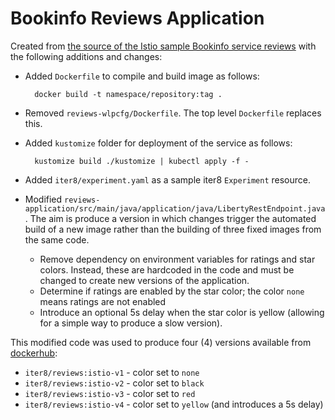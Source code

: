 # Bookinfo Reviews Application

Created from [the source of the Istio sample Bookinfo service reviews](https://github.com/istio/istio/tree/master/samples/bookinfo/src/reviews) with the following additions and changes:

- Added `Dockerfile` to compile and build image as follows:

        docker build -t namespace/repository:tag .

- Removed `reviews-wlpcfg/Dockerfile`. The top level `Dockerfile` replaces this.
- Added `kustomize` folder for deployment of the service as follows:

        kustomize build ./kustomize | kubectl apply -f -

- Added `iter8/experiment.yaml` as a sample iter8 `Experiment` resource.
- Modified `reviews-application/src/main/java/application/java/LibertyRestEndpoint.java`. The aim is produce a version in which changes trigger the automated build of a new image rather than the building of three fixed images from the same code.
    - Remove dependency on environment variables for ratings and star colors. Instead, these are hardcoded in the code and must be changed to create new versions of the application. 
    - Determine if ratings are enabled by the star color; the color `none` means ratings are not enabled
    - Introduce an optional 5s delay when the star color is yellow (allowing for a simple way to produce a slow version).

This modified code was used to produce four (4) versions available from [dockerhub](https://cloud.docker.com/u/iter8/repository/docker/iter8/reviews):

- `iter8/reviews:istio-v1` - color set to `none`
- `iter8/reviews:istio-v2` - color set to `black`
- `iter8/reviews:istio-v3` - color set to `red`
- `iter8/reviews:istio-v4` - color set to `yellow` (and introduces a 5s delay)
